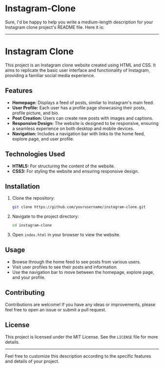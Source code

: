 # Instagram-Clone
Sure, I'd be happy to help you write a medium-length description for your Instagram clone project's README file. Here it is:

---

# Instagram Clone

This project is an Instagram clone website created using HTML and CSS. It aims to replicate the basic user interface and functionality of Instagram, providing a familiar social media experience.

## Features

- **Homepage:** Displays a feed of posts, similar to Instagram's main feed.
- **User Profile:** Each user has a profile page showcasing their posts, profile picture, and bio.
- **Post Creation:** Users can create new posts with images and captions.
- **Responsive Design:** The website is designed to be responsive, ensuring a seamless experience on both desktop and mobile devices.
- **Navigation:** Includes a navigation bar with links to the home feed, explore page, and user profile.

## Technologies Used

- **HTML5:** For structuring the content of the website.
- **CSS3:** For styling the website and ensuring responsive design.

## Installation

1. Clone the repository:
   ```bash
   git clone https://github.com/yourusername/instagram-clone.git
   ```
2. Navigate to the project directory:
   ```bash
   cd instagram-clone
   ```
3. Open `index.html` in your browser to view the website.

## Usage

- Browse through the home feed to see posts from various users.
- Visit user profiles to see their posts and information.
- Use the navigation bar to move between the homepage, explore page, and your profile.

## Contributing

Contributions are welcome! If you have any ideas or improvements, please feel free to open an issue or submit a pull request.

## License

This project is licensed under the MIT License. See the `LICENSE` file for more details.

---

Feel free to customize this description according to the specific features and details of your project.

